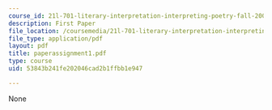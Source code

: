 ```yaml
---
course_id: 21l-701-literary-interpretation-interpreting-poetry-fall-2003
description: First Paper
file_location: /coursemedia/21l-701-literary-interpretation-interpreting-poetry-fall-2003/53843b241fe202046cad2b1ffbb1e947_paperassignment1.pdf
file_type: application/pdf
layout: pdf
title: paperassignment1.pdf
type: course
uid: 53843b241fe202046cad2b1ffbb1e947

---
```

None